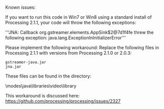 Known issues:

If you want to run this code in  Win7 or Win8 using a standard install of Processing 2.1.1, your code will throw the following exceptions:

   '''JNA: Callback org.gstreamer.elements.AppSink$2@7d1f4fe threw the following exception:
   java.lang.ExceptionInInitializerError'''
  
Please implement the following workaround:
Replace the following files in Processing 2.1.1 with versions from Processing 2.1.0 or 2.0.3:
	
	gstreamer-java.jar
	jna.jar

These files can be found in the directory:

  \modes\java\libraries\video\library
  
This workaround is discussed here:
https://github.com/processing/processing/issues/2327

